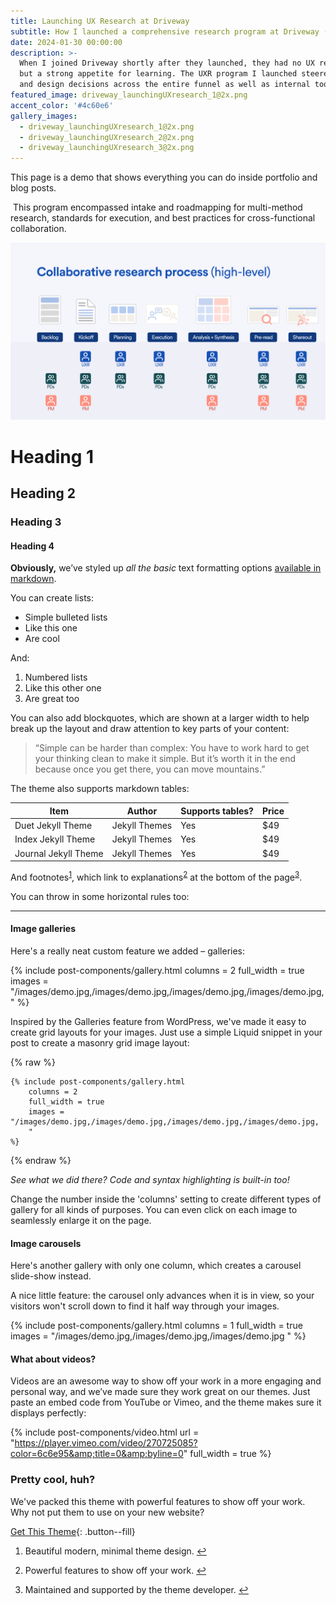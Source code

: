 ```yaml
---
title: Launching UX Research at Driveway
subtitle: How I launched a comprehensive research program at Driveway (NYSE:LAD)
date: 2024-01-30 00:00:00
description: >-
  When I joined Driveway shortly after they launched, they had no UX researcher
  but a strong appetite for learning. The UXR program I launched steered product
  and design decisions across the entire funnel as well as internal tools.
featured_image: driveway_launchingUXresearch_1@2x.png
accent_color: '#4c60e6'
gallery_images:
  - driveway_launchingUXresearch_1@2x.png
  - driveway_launchingUXresearch_2@2x.png
  - driveway_launchingUXresearch_3@2x.png
---
```

This page is a demo that shows everything you can do inside portfolio and blog posts.

&nbsp;This program encompassed intake and roadmapping for multi-method research, standards for execution, and best practices for cross-functional collaboration.

![](/images/projects/driveway_launchingUXresearch_1@2x.png)

# Heading 1

## Heading 2

### Heading 3

#### Heading 4

**Obviously,** we’ve styled up *all the basic* text formatting options [available in markdown](https://github.com/adam-p/markdown-here/wiki/Markdown-Cheatsheet).

You can create lists:

* Simple bulleted lists
* Like this one
* Are cool

And:

1. Numbered lists
2. Like this other one
3. Are great too

You can also add blockquotes, which are shown at a larger width to help break up the layout and draw attention to key parts of your content:

> “Simple can be harder than complex: You have to work hard to get your thinking clean to make it simple. But it’s worth it in the end because once you get there, you can move mountains.”

The theme also supports markdown tables:

| Item | Author | Supports tables? | Price |
| --- | --- | --- | --- |
| Duet Jekyll Theme | Jekyll Themes | Yes | $49 |
| Index Jekyll Theme | Jekyll Themes | Yes | $49 |
| Journal Jekyll Theme | Jekyll Themes | Yes | $49 |

And footnotes<sup><a class="footnote" rel="footnote" href="#fn:1">1</a></sup>, which link to explanations<sup><a class="footnote" rel="footnote" href="#fn:2">2</a></sup> at the bottom of the page<sup><a class="footnote" rel="footnote" href="#fn:3">3</a></sup>.

You can throw in some horizontal rules too:

---

#### Image galleries

Here's a really neat custom feature we added – galleries:

{% include post-components/gallery.html columns = 2 full_width = true images = "/images/demo.jpg,/images/demo.jpg,/images/demo.jpg,/images/demo.jpg, " %}

Inspired by the Galleries feature from WordPress, we've made it easy to create grid layouts for your images. Just use a simple Liquid snippet in your post to create a masonry grid image layout:

{% raw %}

```liquid
{% include post-components/gallery.html
	columns = 2
	full_width = true
	images = "/images/demo.jpg,/images/demo.jpg,/images/demo.jpg,/images/demo.jpg,
	"
%}
```

{% endraw %}

*See what we did there? Code and syntax highlighting is built-in too!*

Change the number inside the 'columns' setting to create different types of gallery for all kinds of purposes. You can even click on each image to seamlessly enlarge it on the page.

#### Image carousels

Here's another gallery with only one column, which creates a carousel slide-show instead.

A nice little feature: the carousel only advances when it is in view, so your visitors won't scroll down to find it half way through your images.

{% include post-components/gallery.html columns = 1 full_width = true images = "/images/demo.jpg,/images/demo.jpg,/images/demo.jpg " %}

#### What about videos?

Videos are an awesome way to show off your work in a more engaging and personal way, and we’ve made sure they work great on our themes. Just paste an embed code from YouTube or Vimeo, and the theme makes sure it displays perfectly:

{% include post-components/video.html url = "https://player.vimeo.com/video/270725085?color=6c6e95&amp;title=0&amp;byline=0" full_width = true %}

### Pretty cool, huh?

We've packed this theme with powerful features to show off your work. Why not put them to use on your new website?

[Get This Theme](https://jekyllthemes.io/theme/made-portfolio-jekyll-theme){: .button--fill}

<div class="footnotes"><ol><li><p>Beautiful modern, minimal theme design.&nbsp;<a class="reversefootnote" href="#fnref:1">↩</a></p></li><li><p>Powerful features to show off your work.&nbsp;<a class="reversefootnote" href="#fnref:2">↩</a></p></li><li><p>Maintained and supported by the theme developer.&nbsp;<a class="reversefootnote" href="#fnref:3">↩</a></p></li></ol><p> </p></div>